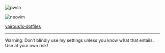 ![pwsh](https://github.com/vairous-1x/dotfiles-public/assets/124266043/324ee4e9-c78b-4205-92e9-b320bef30831)

![neovim](https://github.com/vairous-1x/dotfiles-public/assets/124266043/24c83301-9c7d-41e8-a257-f2ba7f9fe231)

<a href="https://github.com/vairous-1x/dotfiles-public/">vairous1x-dotfiles</a>
<hr>
Warning: Don’t blindly use my settings unless you know what that entails. Use at your own risk!
